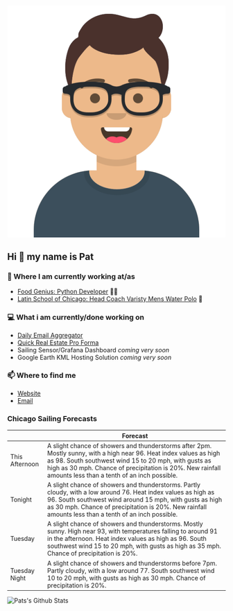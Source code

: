 [![Social banner for p-j-falconer](https://raw.githubusercontent.com/P-J-FALCONER/P-J-FALCONER/master/assets/avataaars.svg)](https://patfalconer.com/)
## Hi :wave: my name is Pat

### 💼 Where I am currently working at/as
- [Food Genius: Python Developer](https://getfoodgenius.com/) 🍔🐍
- [Latin School of Chicago: Head Coach Varisty Mens Water Polo](https://www.latinschool.org/) 🤽


### 💻 What i am currently/done working on
 - [Daily Email Aggregator](https://github.com/P-J-FALCONER/dott_daily_mail)
 - [Quick Real Estate Pro Forma](https://github.com/P-J-FALCONER/henry)
 - Sailing Sensor/Grafana Dashboard *coming very soon*
 - Google Earth KML Hosting Solution *coming very soon*

### 📫 Where to find me
 - [Website](https://patfalconer.com/)
 - [Email](mailto:patrick.j.falconer@gmail.com)


### Chicago Sailing Forecasts
|   | Forecast  |
|---|---|
| This Afternoon | A slight chance of showers and thunderstorms after 2pm. Mostly sunny, with a high near 96. Heat index values as high as 98. South southwest wind 15 to 20 mph, with gusts as high as 30 mph. Chance of precipitation is 20%. New rainfall amounts less than a tenth of an inch possible. |
| Tonight | A slight chance of showers and thunderstorms. Partly cloudy, with a low around 76. Heat index values as high as 96. South southwest wind around 15 mph, with gusts as high as 30 mph. Chance of precipitation is 20%. New rainfall amounts less than a tenth of an inch possible. |
| Tuesday | A slight chance of showers and thunderstorms. Mostly sunny. High near 93, with temperatures falling to around 91 in the afternoon. Heat index values as high as 96. South southwest wind 15 to 20 mph, with gusts as high as 35 mph. Chance of precipitation is 20%. |
| Tuesday Night | A slight chance of showers and thunderstorms before 7pm. Partly cloudy, with a low around 77. South southwest wind 10 to 20 mph, with gusts as high as 30 mph. Chance of precipitation is 20%. |

![Pats's Github Stats](https://github-readme-stats.vercel.app/api?username=p-j-falconer&show_icons=true&theme=radical)

